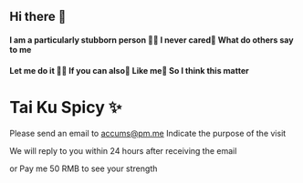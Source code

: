 ## Hi there 👋

#### I am a particularly stubborn person 🙋‍♀ I never cared🌈 What do others say to me
#### Let me do it 👩‍💻 If you can also🍿 Like me🧙 So I think this matter

# Tai Ku Spicy ✨

Please send an email to accums@pm.me Indicate the purpose of the visit

We will reply to you within 24 hours after receiving the email

or Pay me 50 RMB to see your strength
